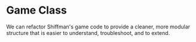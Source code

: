 # Game Class

We can refactor Shiffman's game code to provide a cleaner, more modular structure that is easier to understand, troubleshoot, and to extend.